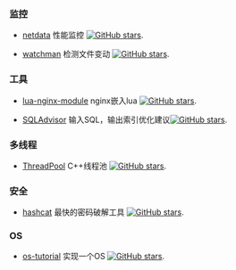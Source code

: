 ### 监控

* [netdata](https://github.com/netdata/netdata) 性能监控 [![GitHub stars](https://img.shields.io/github/stars/netdata/netdata.svg?style=social&label=Star&maxAge=2592000)](https://github.com/netdata/netdata).

* [watchman](https://github.com/facebook/watchman) 检测文件变动 [![GitHub stars](https://img.shields.io/github/stars/facebook/watchman.svg?style=social&label=Star&maxAge=2592000)](https://github.com/facebook/watchman).

### 工具

* [lua-nginx-module](https://github.com/openresty/lua-nginx-module) nginx嵌入lua [![GitHub stars](https://img.shields.io/github/stars/openresty/lua-nginx-module.svg?style=social&label=Star&maxAge=2592000)](https://github.com/openresty/lua-nginx-module).

* [SQLAdvisor](https://github.com/Meituan-Dianping/SQLAdvisor) 输入SQL，输出索引优化建议[![GitHub stars](https://img.shields.io/github/stars/Meituan-Dianping/SQLAdvisor.svg?style=social&label=Star&maxAge=2592000)](https://github.com/Meituan-Dianping/SQLAdvisor).

### 多线程

* [ThreadPool](https://github.com/progschj/ThreadPool) C++线程池 [![GitHub stars](https://img.shields.io/github/stars/progschj/ThreadPool.svg?style=social&label=Star&maxAge=2592000)](https://github.com/progschj/ThreadPool).


### 安全

* [hashcat](https://github.com/hashcat/hashcat) 最快的密码破解工具 [![GitHub stars](https://img.shields.io/github/stars/hashcat/hashcat.svg?style=social&label=Star&maxAge=2592000)](https://github.com/hashcat/hashcat).

### OS

* [os-tutorial](https://github.com/cfenollosa/os-tutorial) 实现一个OS [![GitHub stars](https://img.shields.io/github/stars/cfenollosa/os-tutorial.svg?style=social&label=Star&maxAge=2592000)](https://github.com/cfenollosa/os-tutorial).

